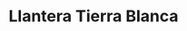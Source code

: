 ---
title: "Llantera Tierra Blanca"
url: /tierra-blanca/llantera-tierra-blanca/
shop: neumáticos
---
